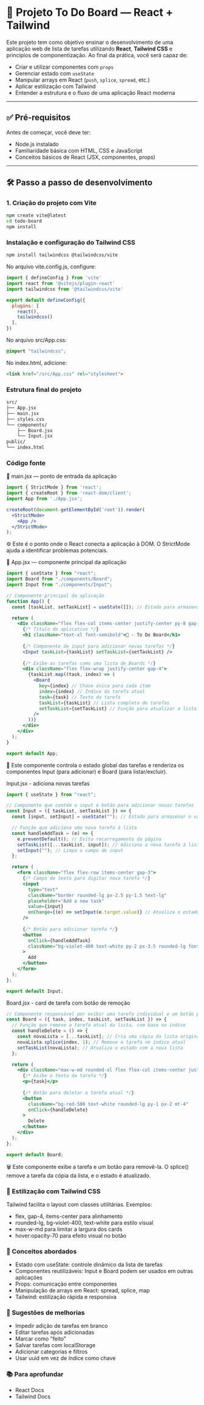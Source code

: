 # 🧾 Projeto To Do Board — React + Tailwind

Este projeto tem como objetivo ensinar o desenvolvimento de uma aplicação web de lista de tarefas utilizando **React**, **Tailwind CSS** e princípios de componentização. Ao final da prática, você será capaz de:

- Criar e utilizar componentes com `props`
- Gerenciar estado com `useState`
- Manipular arrays em React (`push`, `splice`, `spread`, etc.)
- Aplicar estilização com Tailwind
- Entender a estrutura e o fluxo de uma aplicação React moderna

---

## ✅ Pré-requisitos

Antes de começar, você deve ter:

- Node.js instalado
- Familiaridade básica com HTML, CSS e JavaScript
- Conceitos básicos de React (JSX, componentes, props)

---

## 🛠️ Passo a passo de desenvolvimento

### 1. Criação do projeto com Vite

```bash
npm create vite@latest
cd todo-board
npm install
```

### Instalação e configuração do Tailwind CSS

```bash
npm install tailwindcss @tailwindcss/vite
```

No arquivo vite.config.js, configure:

```js
import { defineConfig } from 'vite'
import react from '@vitejs/plugin-react'
import tailwindcss from '@tailwindcss/vite'

export default defineConfig({
  plugins: [
    react(),
    tailwindcss()  
  ],
})

```

No arquivo src/App.css:

```css
@import "tailwindcss";
```

No index.html, adicione:

```html
<link href="/src/App.css" rel="stylesheet">
```

### Estrutura final do projeto

```bash
src/
├── App.jsx
├── main.jsx
├── styles.css
└── components/
    ├── Board.jsx
    └── Input.jsx
public/
└── index.html
```

### Código fonte 

📌 main.jsx — ponto de entrada da aplicação

```jsx
import { StrictMode } from 'react';
import { createRoot } from 'react-dom/client';
import App from './App.jsx';

createRoot(document.getElementById('root')).render(
  <StrictMode>
    <App />
  </StrictMode>
);
```
⚙️ Este é o ponto onde o React conecta a aplicação à DOM. O StrictMode ajuda a identificar problemas potenciais.

📌 App.jsx — componente principal da aplicação

```jsx
import { useState } from "react";
import Board from "./components/Board";
import Input from "./components/Input";

// Componente principal da aplicação
function App() {
  const [taskList, setTaskList] = useState([]); // Estado para armazenar a lista de tarefas

  return (
    <div className="flex flex-col items-center justify-center py-8 gap-4">
      {/* Título do aplicativo */}
      <h1 className="text-xl font-semibold">🧾 - To Do Board</h1>
      
      {/* Componente de input para adicionar novas tarefas */}
      <Input taskList={taskList} setTaskList={setTaskList} />
      
      {/* Exibe as tarefas como uma lista de Boards */}
      <div className="flex flex-wrap justify-center gap-4">
        {taskList.map((task, index) => (
          <Board
            key={index} // Chave única para cada item
            index={index} // Índice da tarefa atual
            task={task} // Texto da tarefa
            taskList={taskList} // Lista completa de tarefas
            setTaskList={setTaskList} // Função para atualizar a lista
          />
        ))}
      </div>
    </div>
  );
}

export default App;
```
🔄 Este componente controla o estado global das tarefas e renderiza os componentes Input (para adicionar) e Board (para listar/excluir).

Input.jsx - adiciona novas tarefas

```jsx
import { useState } from "react";

// Componente que contém o input e botão para adicionar novas tarefas
const Input = ({ taskList, setTaskList }) => {
  const [input, setInput] = useState(""); // Estado para armazenar o valor atual do input

  // Função que adiciona uma nova tarefa à lista
  const handleAddTask = (e) => {
    e.preventDefault(); // Evita recarregamento da página
    setTaskList([...taskList, input]); // Adiciona a nova tarefa à lista existente
    setInput(""); // Limpa o campo de input
  };

  return (
    <form className="flex flex-row items-center gap-3">
      {/* Campo de texto para digitar nova tarefa */}
      <input
        type="text"
        className="border rounded-lg px-2.5 py-1.5 text-lg"
        placeholder="Add a new task"
        value={input}
        onChange={(e) => setInput(e.target.value)} // Atualiza o estado conforme digita
      />
      
      {/* Botão para adicionar tarefa */}
      <button
        onClick={handleAddTask}
        className="bg-violet-400 text-white py-2 px-3.5 rounded-lg font-semibold hover:opacity-70"
      >
        Add
      </button>
    </form>
  );
};

export default Input;

```

Board.jsx - card de tarefa com botão de remoção

```jsx
// Componente responsável por exibir uma tarefa individual e um botão para deletá-la
const Board = ({ task, index, taskList, setTaskList }) => {
  // Função que remove a tarefa atual da lista, com base no índice
  const handleDelete = () => {
    const novaLista = [...taskList]; // Cria uma cópia da lista original
    novaLista.splice(index, 1); // Remove a tarefa no índice atual
    setTaskList(novaLista); // Atualiza o estado com a nova lista
  };

  return (
    <div className="max-w-md rounded-xl flex flex-col items-center justify-start border text-center text-lg pt-3 pb-4 px-4 md:px-6">
      {/* Exibe o texto da tarefa */}
      <p>{task}</p>
      
      {/* Botão para deletar a tarefa atual */}
      <button
        className="bg-red-500 text-white rounded-lg py-1 px-2 mt-4"
        onClick={handleDelete}
      >
        Delete
      </button>
    </div>
  );
};

export default Board;
```
🗑️ Este componente exibe a tarefa e um botão para removê-la. O splice() remove a tarefa da cópia da lista, e o estado é atualizado.

### 🎨 Estilização com Tailwind CSS
Tailwind facilita o layout com classes utilitárias. Exemplos:

- flex, gap-4, items-center para alinhamento
- rounded-lg, bg-violet-400, text-white para estilo visual
- max-w-md para limitar a largura dos cards
- hover:opacity-70 para efeito visual no botão

### 🧠 Conceitos abordados

- Estado com useState: controle dinâmico da lista de tarefas
- Componentes reutilizáveis: Input e Board podem ser usados em outras aplicações
- Props: comunicação entre componentes
- Manipulação de arrays em React: spread, splice, map
- Tailwind: estilização rápida e responsiva

### 🧩 Sugestões de melhorias

- Impedir adição de tarefas em branco
- Editar tarefas após adicionadas
- Marcar como "feito"
- Salvar tarefas com localStorage
- Adicionar categorias e filtros
- Usar uuid em vez de índice como chave

### 📚 Para aprofundar

- React Docs
- Tailwind Docs
